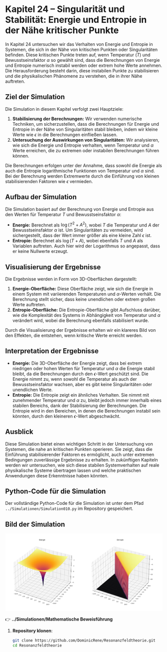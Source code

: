 # Kapitel 24 – Singularität und Stabilität: Energie und Entropie in der Nähe kritischer Punkte

In Kapitel 24 untersuchen wir das Verhalten von Energie und Entropie in Systemen, die sich in der Nähe von kritischen Punkten oder Singularitäten befinden. Diese kritischen Punkte treten auf, wenn Temperatur ($T$) und Bewusstseinsfaktor $\alpha$ so gewählt sind, dass die Berechnungen von Energie und Entropie numerisch instabil werden oder extrem hohe Werte annehmen. Die Herausforderung besteht darin, diese instabilen Punkte zu stabilisieren und die physikalischen Phänomene zu verstehen, die in ihrer Nähe auftreten.

## Ziel der Simulation

Die Simulation in diesem Kapitel verfolgt zwei Hauptziele:

1. **Stabilisierung der Berechnungen:** Wir verwenden numerische Techniken, um sicherzustellen, dass die Berechnungen für Energie und Entropie in der Nähe von Singularitäten stabil bleiben, indem wir kleine Werte wie $\epsilon$ in die Berechnungen einfließen lassen.
2. **Untersuchung der Auswirkungen von Singularitäten:** Wir analysieren, wie sich die Energie und Entropie verhalten, wenn Temperatur und $\alpha$ Werte erreichen, die zu extremen oder instabilen Berechnungen führen können.

Die Berechnungen erfolgen unter der Annahme, dass sowohl die Energie als auch die Entropie logarithmische Funktionen von Temperatur und $\alpha$ sind. Bei der Berechnung werden Extremwerte durch die Einführung von kleinen stabilisierenden Faktoren wie $\epsilon$ vermieden.

## Aufbau der Simulation

Die Simulation basiert auf der Berechnung von Energie und Entropie aus den Werten für Temperatur $T$ und Bewusstseinsfaktor $\alpha$:

- **Energie:** Berechnet als $\log(T^2 + A^2)$, wobei $T$ die Temperatur und $A$ der Bewusstseinsfaktor $\alpha$ ist. Um Singularitäten zu vermeiden, wird sichergestellt, dass der Wert immer größer als eine kleine Zahl $\epsilon$ ist.
- **Entropie:** Berechnet als $\log(T + A)$, wobei ebenfalls $T$ und $A$ als Variablen auftreten. Auch hier wird der Logarithmus so angepasst, dass er keine Nullwerte erzeugt.

## Visualisierung der Ergebnisse

Die Ergebnisse werden in Form von 3D-Oberflächen dargestellt:

1. **Energie-Oberfläche:** Diese Oberfläche zeigt, wie sich die Energie in einem System mit variierenden Temperaturen und $\alpha$-Werten verhält. Die Berechnung stellt sicher, dass keine unendlichen oder extrem großen Werte auftreten.
2. **Entropie-Oberfläche:** Die Entropie-Oberfläche gibt Aufschluss darüber, wie die Komplexität des Systems in Abhängigkeit von Temperatur und $\alpha$ verändert wird, wobei die Berechnung ebenfalls stabilisiert wurde.

Durch die Visualisierung der Ergebnisse erhalten wir ein klareres Bild von den Effekten, die entstehen, wenn kritische Werte erreicht werden.

## Interpretation der Ergebnisse

- **Energie:** Die 3D-Oberfläche der Energie zeigt, dass bei extrem niedrigen oder hohen Werten für Temperatur und $\alpha$ die Energie stabil bleibt, da die Berechnungen durch den $\epsilon$-Wert geschützt sind. Die Energie nimmt zu, wenn sowohl die Temperatur als auch der Bewusstseinsfaktor wachsen, aber es gibt keine Singularitäten oder unendlichen Werte.
- **Entropie:** Die Entropie zeigt ein ähnliches Verhalten. Sie nimmt mit zunehmender Temperatur und $\alpha$ zu, bleibt jedoch immer innerhalb eines stabilen Bereichs, dank der Stabilisierung der Berechnungen. Die Entropie wird in den Bereichen, in denen die Berechnungen instabil sein könnten, durch den kleineren $\epsilon$-Wert abgeschwächt.

## Ausblick

Diese Simulation bietet einen wichtigen Schritt in der Untersuchung von Systemen, die nahe an kritischen Punkten operieren. Sie zeigt, dass die Einführung stabilisierender Faktoren es ermöglicht, auch unter extremen Bedingungen zuverlässige Ergebnisse zu erhalten. In zukünftigen Kapiteln werden wir untersuchen, wie sich diese stabilen Systemverhalten auf reale physikalische Systeme übertragen lassen und welche praktischen Anwendungen diese Erkenntnisse haben könnten.

## Python-Code für die Simulation

Der vollständige Python-Code für die Simulation ist unter dem Pfad `../Simulationen/Simulation010.py` im Repository gespeichert.

## Bild der Simulation

![Simulation 010](Bilder/Simulation010.png)

👉 **../Simulationen/Mathematische Beweisführung**

1. **Repository klonen**:  
   ```bash
   git clone https://github.com/DominicRene/Resonanzfeldtheorie.git
   cd Resonanzfeldtheorie